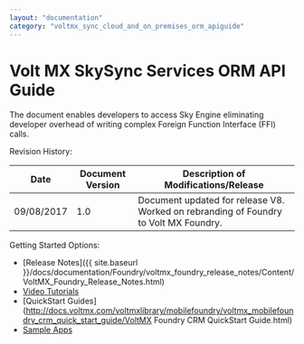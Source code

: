 ```yaml
---
layout: "documentation"
category: "voltmx_sync_cloud_and_on_premises_orm_apiguide"
---
```

                     


# Volt MX SkySync Services ORM API Guide

The document enables developers to access Sky Engine eliminating developer overhead of writing complex Foreign Function Interface (FFI) calls.

Revision History:

  
| Date | Document Version | Description of Modifications/Release |
| --- | --- | --- |
| 09/08/2017 | 1.0 | Document updated for release V8. Worked on rebranding of Foundry to Volt MX Foundry. |

Getting Started Options:

*   [Release Notes]({{ site.baseurl }}/docs/documentation/Foundry/voltmx_foundry_release_notes/Content/VoltMX_Foundry_Release_Notes.html)
*   [Video Tutorials](http://docs.voltmx.com/voltmxlibrary/mobilefoundry/mf_video_tutorials/Default.html)
*   [QuickStart Guides](http://docs.voltmx.com/voltmxlibrary/mobilefoundry/voltmx_mobilefoundry_crm_quick_start_guide/VoltMX Foundry CRM QuickStart Guide.html)
*   [Sample Apps](https://github.com/voltmx/)
